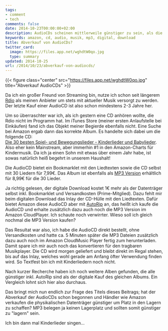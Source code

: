 ```yaml
---
tags:
- comment
- tech
comments: false
date: 2014-10-23T00:00:00+02:00
description: AudioCDs scheinen mittlerweile günstiger zu sein, als die digitale Alternative.
keywords: amazon, cd, audio, musik, mp3, digital, download
title: Abverkauf von AudioCDs?
twitter_card:
  image: https://files.app.net/wghdtW0qo.jpg
  type: summary
updated: 2014-10-25
url: /2014/10/23/abverkauf-von-audiocds/
---
```


{{< figure class="center" src="https://files.app.net/wghdtW0qo.jpg" title="Abverkauf AudioCDs" >}}

Da ich ein großer Freund von Streaming bin, nutze ich schon seit längerem [Rdio](http://www.rdio.com/) als meinen Anbieter um stets mit aktueller Musik versorgt zu werden. Der letzte Kauf einer AudioCD ist also schon mindestens 2-3 Jahre her.

Um so überraschter war ich, als ich gestern eine CD anhören wollte, die Rdio nicht im Programm hat. Im iTunes Store (meiner ersten Anlaufstelle bei Einkäufen) fand ich das Objekt meiner Begierde ebenfalls nicht. Eine Suche bei Amazon ergab dann das korrekte Album. Es handelte sich dabei um die folgende CD:  
[Die 30 besten Spiel- und Bewegungslieder - Kinderlieder und Babylieder](http://www.amazon.de/gp/product/B003ZE2M9U?ie=UTF8&tag=renblo07-21&linkCode=as2&camp=1638&creative=19454&creativeASIN=B003ZE2M9U). Also eher kein Mainstream, aber immerhin #1 in den Amazon-Charts für Kindermusik. Da ich ja einen Sohn mit etwas über einem Jahr habe, ist sowas natürlich heiß begehrt in unserem Haushalt!

Die AudioCD bietet ein Bookmarklet mit den Liedtexten sowie die CD selbst mit 30 Liedern für 7,99€. Das Album ist ebenfalls als [MP3 Version](http://www.amazon.de/gp/product/B0041MU89Q?ie=UTF8&tag=renblo07-21&linkCode=as2&camp=1638&creative=19454&creativeASIN=B0041MU89Q) erhältlich für 8,99€ für die 30 Lieder.

Ja richtig gelesen, der digitale Download kostet 1€ mehr als der Datenträger selbst inkl. Bookmarklet und Versandkosten (Prime-Mitglied). Dazu fehlt mir beim digitalen Download das Inlay der CD-Hülle mit den Liedtexten. Dafür bietet Amazon diese AudioCD aber mit [AutoRip](http://www.amazon.de/l/2624847031/ref=surl_autorip) an, das heißt ich kaufe die AudioCD und erhalte zusätzlich dazu auch noch die MP3 Version im Amazon CloudPlayer. Ich schaute noch verwirrter. Wieso soll ich gleich nochmal die MP3 Version kaufen?

Das Resultat war also, ich habe die AudioCD direkt bestellt, ohne Versandkosten und hatte ca. 5 Minuten später die MP3 Dateien zusätzlich dazu auch noch im Amazon CloudMusic Player fertig zum herunterladen. Damit spare ich mir auch noch das konvertieren für den tragbaren Musikplayer. Die CD wird morgen geliefert und bleibt direkt im Regal stehen, bis auf das Inlay, welches wohl gerade am Anfang öfter Verwendung finden wird. So Textfest bin ich mit Kinderliedern noch nicht.

Nach kurzer Recherche haben ich noch weitere Alben gefunden, die alle günstiger inkl. AutoRip sind als der digitale Kauf des gleichen Albums. Ein Vergleich lohnt sich hier also durchaus.

Das bringt mich nun endlich zur Frage des Titels dieses Beitrags; hat der Abverkauf der AudioCDs schon begonnen und Händler wie Amazon verkaufen die physikalischen Datenträger günstiger um Platz in den Lagern zu schaffen? MP3 belegen ja keinen Lagerplatz und sollten somit günstiger zu "lagern" sein.

Ich bin dann mal Kinderlieder singen…
